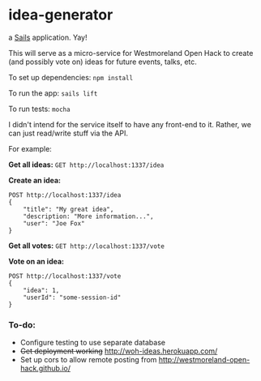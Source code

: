 # idea-generator

a [Sails](http://sailsjs.org) application. Yay!

This will serve as a micro-service for Westmoreland Open Hack to create (and possibly vote on) ideas for future events, talks, etc.

To set up dependencies: `npm install`

To run the app: `sails lift`

To run tests: `mocha`

I didn't intend for the service itself to have any front-end to it. Rather, we can just read/write stuff via the API.

For example:

**Get all ideas:**
```GET http://localhost:1337/idea```

**Create an idea:**
```
POST http://localhost:1337/idea
{
    "title": "My great idea",
    "description: "More information...",
    "user": "Joe Fox"
}
```

**Get all votes:**
```GET http://localhost:1337/vote```

**Vote on an idea:**
```
POST http://localhost:1337/vote
{
    "idea": 1,
    "userId": "some-session-id"
}
```

### To-do:
* Configure testing to use separate database
* ~~Get deployment working~~ http://woh-ideas.herokuapp.com/
* Set up cors to allow remote posting from http://westmoreland-open-hack.github.io/
